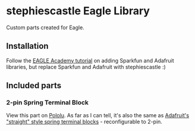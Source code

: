 # stephiescastle Eagle Library

Custom parts created for Eagle.

## Installation

Follow the [EAGLE Academy tutorial](https://www.autodesk.com/products/eagle/blog/library-basics-install-use-sparkfun-adafruit-libraries-autodesk-eagle/) on adding Sparkfun and Adafruit libraries, but replace Sparkfun and Adafruit with stephiescastle :)

## Included parts

### 2-pin Spring Terminal Block

View this part on [Pololu](https://www.pololu.com/product/2425/pictures). As far as I can tell, it's also the same as [Adafruit's "straight" style spring terminal blocks](https://www.adafruit.com/product/1081) - reconfigurable to 2-pin.
